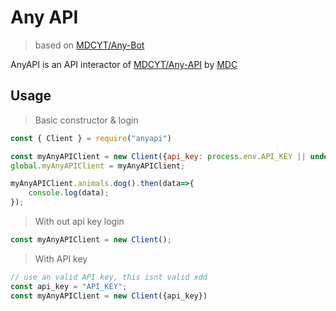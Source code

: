 # Any API 
> based on [MDCYT/Any-Bot](https://github.com/MDCYT/Any-Bot/)

AnyAPI is an API interactor of [MDCYT/Any-API](https://github.com/MDCYT/Any-API/) by [MDC](https://github.com/MDCYT)

## Usage

> Basic constructor & login
```javascript
const { Client } = require("anyapi")

const myAnyAPIClient = new Client({api_key: process.env.API_KEY || undefined});
global.myAnyAPIClient = myAnyAPIClient;

myAnyAPIClient.animals.dog().then(data=>{
    console.log(data); 
});
```

> With out api key login 
```javascript
const myAnyAPIClient = new Client();
```

> With API key
```javascript
// use an valid API key, this isnt valid xdd
const api_key = "API_KEY";
const myAnyAPIClient = new Client({api_key})
```